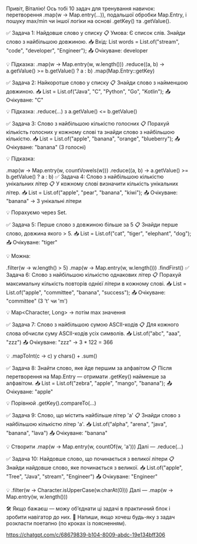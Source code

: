 Привіт, Віталію!
Ось тобі 10 задач для тренування навичок:
перетворення .map(w -> Map.entry(...)),
подальшої обробки Map.Entry,
і пошуку max/min чи іншої логіки на основі 
.getKey() та .getValue().

✅ Задача 1: Найдовше слово у списку
📋 Умова:
Є список слів. Знайди слово з найбільшою довжиною.
📥 Вхід:
List<String> words = List.of("stream", "code", 
"developer", "Engineer");
📤 Очікуване: developer

💡 Підказка:
.map(w -> Map.entry(w, w.length()))
.reduce((a, b) -> a.getValue() >= b.getValue() ? a : b)
.map(Map.Entry::getKey)

✅ Задача 2: Найкоротше слово у списку
📋 Знайди слово з найменшою довжиною.
📥 List<String> = List.of("Java", "C", "Python", "Go", "Kotlin");
📤 Очікуване: "C"

💡 Підказка: .reduce(...) з a.getValue() <= b.getValue()

✅ Задача 3: Слово з найбільшою кількістю голосних
📋 Порахуй кількість голосних у кожному слові та знайди слово з найбільшою кількістю.
📥 List<String> = List.of("apple", "banana", "orange", "blueberry");
📤 Очікуване: "banana" (3 голосні)

💡 Підказка:

.map(w -> Map.entry(w, countVowels(w)))
.reduce((a, b) -> a.getValue() >= b.getValue() ? a : b)
✅ Задача 4: Слово з найбільшою кількістю унікальних літер
📋 У кожному слові визначити кількість унікальних літер.
📥 List<String> = List.of("apple", "pear", "banana", "kiwi");
📤 Очікуване: "banana" → 3 унікальні літери

💡 Порахуємо через Set<Character>.

✅ Задача 5: Перше слово з довжиною більше за 5
📋 Знайди перше слово, довжина якого > 5.
📥 List<String> = List.of("cat", "tiger", "elephant", "dog");
📤 Очікуване: "tiger"

💡 Можна:

.filter(w -> w.length() > 5)
.map(w -> Map.entry(w, w.length()))
.findFirst()
✅ Задача 6: Слово з найбільшою кількістю однакових літер
📋 Порахуй максимальну кількість повторів однієї літери в кожному слові.
📥 List<String> = List.of("apple", "committee", "banana", "success");
📤 Очікуване: "committee" (3 't' чи 'm')

💡 Map<Character, Long> → потім max значення

✅ Задача 7: Слово з найбільшою сумою ASCII-кодів
📋 Для кожного слова обчисли суму ASCII-кодів усіх символів.
📥 List.of("abc", "aaa", "zzz")
📤 Очікуване: "zzz" → 3 * 122 = 366

💡 .mapToInt(c -> c) у chars() + .sum()

✅ Задача 8: Знайти слово, яке йде першим за алфавітом
📋 Після перетворення на Map.Entry — отримати .getKey() найменше за алфавітом.
📥 List<String> = List.of("zebra", "apple", "mango", "banana");
📤 Очікуване: "apple"

💡 Порівнюй .getKey().compareTo(...)

✅ Задача 9: Слово, що містить найбільше літер 'a'
📋 Знайди слово з найбільшою кількістю літер 'a'.
📥 List.of("alpha", "arena", "java", "banana", "lava")
📤 Очікуване: "banana"

💡 Створити .map(w -> Map.entry(w, countOf(w, 'a')))
Далі — .reduce(...)

✅ Задача 10: Найдовше слово, що починається з великої літери
📋 Знайди найдовше слово, яке починається з великої.
📥 List.of("apple", "Tree", "Java", "stream", "Engineer")
📤 Очікуване: "Engineer"

💡 .filter(w -> Character.isUpperCase(w.charAt(0)))
Далі — .map(w -> Map.entry(w, w.length()))

🛠 Якщо бажаєш — можу об’єднати ці задачі в практичний блок і зробити навігатор до них.
📩 Напиши, якщо хочеш будь-яку з задач розкласти поетапно (по кроках із поясненням).

https://chatgpt.com/c/68679839-b104-8009-abdc-19e134bff306